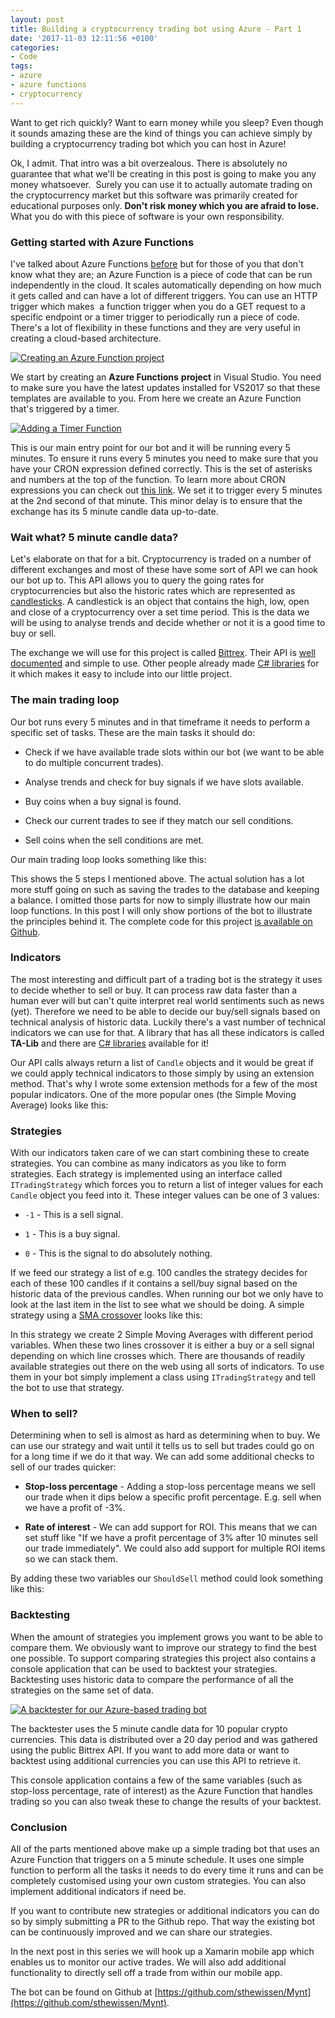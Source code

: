 ```yaml
---
layout: post
title: Building a cryptocurrency trading bot using Azure - Part 1
date: '2017-11-03 12:11:56 +0100'
categories:
- Code
tags:
- azure
- azure functions
- cryptocurrency
---
```




Want to get rich quickly? Want to earn money while you sleep? Even though it sounds amazing these are the kind of things you can achieve simply by building a cryptocurrency trading bot which you can host in Azure!







Ok, I admit. That intro was a bit overzealous. There is absolutely no guarantee that what we'll be creating in this post is going to make you any money whatsoever.  Surely you can use it to actually automate trading on the cryptocurrency market but this software was primarily created for educational purposes only. **Don't risk money which you are afraid to lose.** What you do with this piece of software is your own responsibility.



### Getting started with Azure Functions




I've talked about Azure Functions [before](https://www.thewissen.io/deploying-azure-functions-using-vsts/) but for those of you that don't know what they are; an Azure Function is a piece of code that can be run independently in the cloud. It scales automatically depending on how much it gets called and can have a lot of different triggers. You can use an HTTP trigger which makes  a function trigger when you do a GET request to a specific endpoint or a timer trigger to periodically run a piece of code. There's a lot of flexibility in these functions and they are very useful in creating a cloud-based architecture.



[![Creating an Azure Function project](/images/posts/azuref.png)](/images/posts/azuref.png)



We start by creating an **Azure Functions** **project** in Visual Studio. You need to make sure you have the latest updates installed for VS2017 so that these templates are available to you. From here we create an Azure Function that's triggered by a timer.



[![Adding a Timer Function](/images/posts/function.png)](/images/posts/function.png)



This is our main entry point for our bot and it will be running every 5 minutes. To ensure it runs every 5 minutes you need to make sure that you have your CRON expression defined correctly. This is the set of asterisks and numbers at the top of the function. To learn more about CRON expressions you can check out [this link](https://docs.microsoft.com/en-us/azure/azure-functions/functions-bindings-timer). We set it to trigger every 5 minutes at the 2nd second of that minute. This minor delay is to ensure that the exchange has its 5 minute candle data up-to-date.



### Wait what? 5 minute candle data?




Let's elaborate on that for a bit. Cryptocurrency is traded on a number of different exchanges and most of these have some sort of API we can hook our bot up to. This API allows you to query the going rates for cryptocurrencies but also the historic rates which are represented as [candlesticks](https://www.babypips.com/learn/forex/what-is-a-japanese-candlestick). A candlestick is an object that contains the high, low, open and close of a cryptocurrency over a set time period. This is the data we will be using to analyse trends and decide whether or not it is a good time to buy or sell.



The exchange we will use for this project is called [Bittrex](https://bittrex.com/). Their API is [well documented](https://bittrex.com/home/api) and simple to use. Other people already made [C# libraries](https://github.com/Coinio/Bittrex.Api.Client) for it which makes it easy to include into our little project.



### The main trading loop




Our bot runs every 5 minutes and in that timeframe it needs to perform a specific set of tasks. These are the main tasks it should do:



*   Check if we have available trade slots within our bot (we want to be able to do multiple concurrent trades).

*   Analyse trends and check for buy signals if we have slots available.

*   Buy coins when a buy signal is found.

*   Check our current trades to see if they match our sell conditions.

*   Sell coins when the sell conditions are met.



Our main trading loop looks something like this:



<script src="https://gist.github.com/sthewissen/b49b4af187c49967af3ef4d4d73a8181.js"></script>



This shows the 5 steps I mentioned above. The actual solution has a lot more stuff going on such as saving the trades to the database and keeping a balance. I omitted those parts for now to simply illustrate how our main loop functions. In this post I will only show portions of the bot to illustrate the principles behind it. The complete code for this project [is available on Github](https://github.com/sthewissen/Mynt).



### Indicators




The most interesting and difficult part of a trading bot is the strategy it uses to decide whether to sell or buy. It can process raw data faster than a human ever will but can't quite interpret real world sentiments such as news (yet). Therefore we need to be able to decide our buy/sell signals based on technical analysis of historic data. Luckily there's a vast number of technical indicators we can use for that. A library that has all these indicators is called **TA-Lib** and there are [C# libraries](https://www.nuget.org/packages/TA-Lib/) available for it!



Our API calls always return a list of `Candle` objects and it would be great if we could apply technical indicators to those simply by using an extension method. That's why I wrote some extension methods for a few of the most popular indicators. One of the more popular ones (the Simple Moving Average) looks like this:



<script src="https://gist.github.com/sthewissen/44d87a1b5651da6aa553ed2cec9189ad.js"></script>



### Strategies




With our indicators taken care of we can start combining these to create strategies. You can combine as many indicators as you like to form strategies. Each strategy is implemented using an interface called `ITradingStrategy` which forces you to return a list of integer values for each `Candle` object you feed into it. These integer values can be one of 3 values:



*   `-1` - This is a sell signal.

*   `1` - This is a buy signal.

*   `0` - This is the signal to do absolutely nothing.



If we feed our strategy a list of e.g. 100 candles the strategy decides for each of these 100 candles if it contains a sell/buy signal based on the historic data of the previous candles. When running our bot we only have to look at the last item in the list to see what we should be doing. A simple strategy using a [SMA crossover](http://www.investopedia.com/university/movingaverage/movingaverages4.asp) looks like this:



<script src="https://gist.github.com/sthewissen/4b41f468deccce7cfdaef6365ad0a316.js"></script>



In this strategy we create 2 Simple Moving Averages with different period variables. When these two lines crossover it is either a buy or a sell signal depending on which line crosses which. There are thousands of readily available strategies out there on the web using all sorts of indicators. To use them in your bot simply implement a class using `ITradingStrategy` and tell the bot to use that strategy.



### When to sell?




Determining when to sell is almost as hard as determining when to buy. We can use our strategy and wait until it tells us to sell but trades could go on for a long time if we do it that way. We can add some additional checks to sell of our trades quicker:



*   **Stop-loss percentage** - Adding a stop-loss percentage means we sell our trade when it dips below a specific profit percentage. E.g. sell when we have a profit of -3%.

*   **Rate of interest** - We can add support for ROI. This means that we can set stuff like "If we have a profit percentage of 3% after 10 minutes sell our trade immediately". We could also add support for multiple ROI items so we can stack them.



By adding these two variables our `ShouldSell` method could look something like this:



<script src="https://gist.github.com/sthewissen/9f10a4ea5bbd665175e13ae1ca9ff319.js"></script>



### Backtesting




When the amount of strategies you implement grows you want to be able to compare them. We obviously want to improve our strategy to find the best one possible. To support comparing strategies this project also contains a console application that can be used to backtest your strategies. Backtesting uses historic data to compare the performance of all the strategies on the same set of data.



[![A backtester for our Azure-based trading bot](/images/posts/backtester.png "A backtester for our Azure-based trading bot")](/images/posts/backtester.png)



The backtester uses the 5 minute candle data for 10 popular crypto currencies. This data is distributed over a 20 day period and was gathered using the public Bittrex API. If you want to add more data or want to backtest using additional currencies you can use this API to retrieve it.



This console application contains a few of the same variables (such as stop-loss percentage, rate of interest) as the Azure Function that handles trading so you can also tweak these to change the results of your backtest.



### Conclusion




All of the parts mentioned above make up a simple trading bot that uses an Azure Function that triggers on a 5 minute schedule. It uses one simple function to perform all the tasks it needs to do every time it runs and can be completely customised using your own custom strategies. You can also implement additional indicators if need be.



If you want to contribute new strategies or additional indicators you can do so by simply submitting a PR to the Github repo. That way the existing bot can be continuously improved and we can share our strategies.



In the next post in this series we will hook up a Xamarin mobile app which enables us to monitor our active trades. We will also add additional functionality to directly sell off a trade from within our mobile app.



The bot can be found on Github at [https://github.com/sthewissen/Mynt](https://github.com/sthewissen/Mynt).

